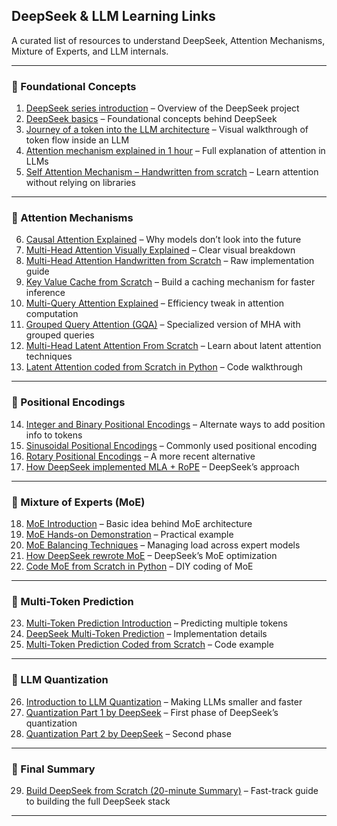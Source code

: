 ## DeepSeek & LLM Learning Links

A curated list of resources to understand DeepSeek, Attention Mechanisms, Mixture of Experts, and LLM internals.

---

### 🔹 Foundational Concepts

1. [DeepSeek series introduction](https://lnkd.in/gRcNE-sg) – Overview of the DeepSeek project  
2. [DeepSeek basics](https://lnkd.in/gEUzFtrC) – Foundational concepts behind DeepSeek  
3. [Journey of a token into the LLM architecture](https://lnkd.in/gUnabApX) – Visual walkthrough of token flow inside an LLM  
4. [Attention mechanism explained in 1 hour](https://lnkd.in/gSVDn2e) – Full explanation of attention in LLMs  
5. [Self Attention Mechanism – Handwritten from scratch](https://lnkd.in/gN85qVSK) – Learn attention without relying on libraries  

---

### 🔹 Attention Mechanisms

6. [Causal Attention Explained](https://lnkd.in/gNPwCJWT) – Why models don’t look into the future  
7. [Multi-Head Attention Visually Explained](https://lnkd.in/gPr-XrwE) – Clear visual breakdown  
8. [Multi-Head Attention Handwritten from Scratch](https://lnkd.in/gzb6Xvy6) – Raw implementation guide  
9. [Key Value Cache from Scratch](https://lnkd.in/gn8zgdc7) – Build a caching mechanism for faster inference  
10. [Multi-Query Attention Explained](https://lnkd.in/gvt3AyRh) – Efficiency tweak in attention computation  
11. [Grouped Query Attention (GQA)](https://lnkd.in/geFFq_95) – Specialized version of MHA with grouped queries  
12. [Multi-Head Latent Attention From Scratch](https://lnkd.in/g3z8PkCZ) – Learn about latent attention techniques  
13. [Latent Attention coded from Scratch in Python](https://lnkd.in/g9drDgGZ) – Code walkthrough  

---

### 🔹 Positional Encodings

14. [Integer and Binary Positional Encodings](https://lnkd.in/eC3USqBF) – Alternate ways to add position info to tokens  
15. [Sinusoidal Positional Encodings](https://lnkd.in/e_6CAdnk) – Commonly used positional encoding  
16. [Rotary Positional Encodings](https://lnkd.in/emHARqyP) – A more recent alternative  
17. [How DeepSeek implemented MLA + RoPE](https://lnkd.in/esbk5SGR) – DeepSeek’s approach  

---

### 🔹 Mixture of Experts (MoE)

18. [MoE Introduction](https://lnkd.in/emYCfZuc) – Basic idea behind MoE architecture  
19. [MoE Hands-on Demonstration](https://lnkd.in/eRnRcYxF) – Practical example  
20. [MoE Balancing Techniques](https://lnkd.in/ef4qeqPy) – Managing load across expert models  
21. [How DeepSeek rewrote MoE](https://lnkd.in/gkxGYtPv) – DeepSeek’s MoE optimization  
22. [Code MoE from Scratch in Python](https://lnkd.in/g4ZD4kHz) – DIY coding of MoE  

---

### 🔹 Multi-Token Prediction

23. [Multi-Token Prediction Introduction](https://lnkd.in/gJeWrVxs) – Predicting multiple tokens  
24. [DeepSeek Multi-Token Prediction](https://lnkd.in/gwEzZb49) – Implementation details  
25. [Multi-Token Prediction Coded from Scratch](https://lnkd.in/g67bebXD) – Code example  

---

### 🔹 LLM Quantization

26. [Introduction to LLM Quantization](https://lnkd.in/ga9_CGMM) – Making LLMs smaller and faster  
27. [Quantization Part 1 by DeepSeek](https://lnkd.in/gpucbYGa) – First phase of DeepSeek’s quantization  
28. [Quantization Part 2 by DeepSeek](https://lnkd.in/g_PicEtY) – Second phase  

---

### 🔹 Final Summary

29. [Build DeepSeek from Scratch (20-minute Summary)](https://lnkd.in/gVmh6R94) – Fast-track guide to building the full DeepSeek stack

---